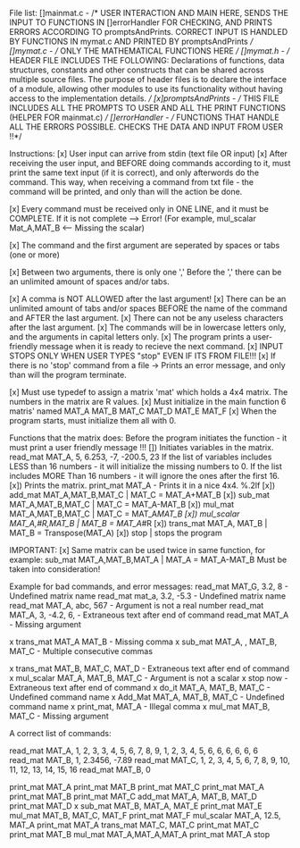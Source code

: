 File list:
    []mainmat.c - /* USER INTERACTION AND MAIN HERE, SENDS THE INPUT TO FUNCTIONS IN []errorHandler FOR CHECKING, AND PRINTS ERRORS ACCORDING TO promptsAndPrints. CORRECT INPUT IS HANDLED BY FUNCTIONS IN mymat.c 
                   AND PRINTED BY promptsAndPrints */
    []mymat.c - /* ONLY THE MATHEMATICAL FUNCTIONS HERE */
    []mymat.h - /* HEADER FILE INCLUDES THE FOLLOWING: 
                 Declarations of functions, data structures, constants and other constructs that can be shared across multiple source files. 
                 The purpose of header files is to declare the interface of a module, allowing other modules to use its functionality without having access to the implementation details. */
    [x]promptsAndPrints - /* THIS FILE INCLUDES ALL THE PROMPTS TO USER AND ALL THE PRINT FUNCTIONS (HELPER FOR mainmat.c) */
    []errorHandler - /* FUNCTIONS THAT HANDLE ALL THE ERRORS POSSIBLE. CHECKS THE DATA AND INPUT FROM USER !!*/


Instructions:
[x] User input can arrive from stdin (text file OR input)
[x] After receiving the user input, and BEFORE doing commands according to it,
    must print the same text input (if it is correct), and only afterwords do the command.
    This way, when receiving a command from txt file - the command will be printed, and only than will the action be done.

[x] Every command must be received only in ONE LINE, and it must be COMPLETE. If it is not complete --> Error! (For example, mul_scalar Mat_A,MAT_B <-- Missing the scalar)

[x] The command and the first argument are seperated by spaces or tabs (one or more) 


[x] Between two arguments, there is only one ',' Before the ',' there can be an unlimited amount of spaces and/or tabs.

[x] A comma is NOT ALLOWED after the last argument!
[x] There can be an unlimited amount of tabs and/or spaces BEFORE the name of the command and AFTER the last argument.
[x] There can not be any useless characters after the last argument.
[x] The commands will be in lowercase letters only, and the arguments in capital letters only.
[x] The program prints a user-friendly message when it is ready to recieve the next command.
[x] INPUT STOPS ONLY WHEN USER TYPES "stop" EVEN IF ITS FROM FILE!!!
[x] If there is no 'stop' command from a file -> Prints an error message, and only than will the program terminate.




[x] Must use typedef to assign a matrix 'mat' which holds a 4x4 matrix. The numbers in the matrix are R values.
[x] Must initialize in the main function 6 matris' named MAT_A MAT_B MAT_C MAT_D MAT_E MAT_F
[x] When the program starts, must initialize them all with 0.




Functions that the matrix does:
Before the program initiates the function - it must print a user friendly message !!!
[]) Initiates variables in the matrix. read_mat MAT_A, 5, 6.253, -7, -200.5, 23
    If the list of variables includes LESS than 16 numbers - it will initialize the missing numbers to 0.
    If the list includes MORE Than 16 numbers - it will ignore the ones after the first 16.
[x]) Prints the matrix. print_mat MAT_A - Prints it in a nice 4x4. %.2lf
[x]) add_mat MAT_A,MAT_B,MAT_C    |   MAT_C = MAT_A+MAT_B
[x]) sub_mat MAT_A,MAT_B,MAT_C    |   MAT_C = MAT_A-MAT_B
[x]) mul_mat MAT_A,MAT_B,MAT_C    |   MAT_C = MAT_A*MAT_B
[x]) mul_scalar MAT_A,#R,MAT_B    |   MAT_B = MAT_A*#R
[x]) trans_mat MAT_A, MAT_B       |   MAT_B = Transpose(MAT_A)
[x]) stop                         |   stops the program


IMPORTANT:
    [x] Same matrix can be used twice in same function, for example: sub_mat MAT_A,MAT_B,MAT_A  | MAT_A = MAT_A-MAT_B
        Must be taken into consideration!


Example for bad commands, and error messages:
    read_mat MAT_G, 3.2, 8 - Undefined matrix name
    read_mat mat_a, 3.2, -5.3 - Undefined matrix name
    read_mat MAT_A, abc, 567 - Argument is not a real number
    read_mat MAT_A, 3, -4.2, 6, - Extraneous text after end of command
    read_mat MAT_A - Missing argument

x   trans_mat MAT_A MAT_B - Missing comma
x   sub_mat MAT_A, , MAT_B, MAT_C - Multiple consecutive commas

x   trans_mat MAT_B, MAT_C, MAT_D  - Extraneous text after end of command
x   mul_scalar MAT_A, MAT_B, MAT_C - Argument is not a scalar
x   stop now - Extraneous text after end of command
x   do_it MAT_A, MAT_B, MAT_C - Undefined command name
x   Add_Mat MAT_A, MAT_B, MAT_C - Undefined command name
x   print_mat, MAT_A - Illegal comma
x   mul_mat MAT_B, MAT_C - Missing argument


A correct list of commands:

read_mat MAT_A, 1, 2, 3, 3, 4, 5, 6, 7, 8, 9, 1, 2, 3, 4, 5, 6, 6, 6, 6, 6, 6
read_mat MAT_B, 1, 2.3456, -7.89
read_mat MAT_C, 1, 2, 3, 4, 5, 6, 7, 8, 9, 10, 11, 12, 13, 14, 15, 16
read_mat MAT_B, 0


print_mat MAT_A
print_mat MAT_B
print_mat MAT_C
print_mat MAT_A
print_mat MAT_B
print_mat MAT_C
add_mat MAT_A, MAT_B, MAT_D
print_mat MAT_D
x sub_mat MAT_B, MAT_A, MAT_E
print_mat MAT_E
mul_mat MAT_B, MAT_C, MAT_F
print_mat MAT_F
mul_scalar MAT_A, 12.5, MAT_A
print_mat MAT_A
trans_mat MAT_C, MAT_C
print_mat MAT_C
print_mat MAT_B
mul_mat MAT_A,MAT_A,MAT_A
print_mat MAT_A
stop


